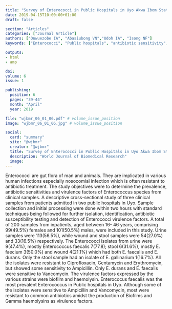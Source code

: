 ```yaml
---
title: "Survey of Enterococci in Public Hospitals in Uyo Akwa Ibom State Nigeria"
date: 2019-04-15T10:00:00+01:00
draft: false

section: "Articles"
categories: ["Journal Article"]
authors: ["Onwuezobe IA", "Abasiubong VN","Udoh IA", "Isong NF"]
keywords: ["Enterococci", "Public hospitals", "antibiotic sensitivity", "virulence factors"]

outputs: 
- html
- amp

doi:
volume: 6
issue: 1

publishing:
  position: 6
  pages: "39-44"
  month: "April"
  year: 2019

file: "wjbmr_06_01_06.pdf" # volume_issue_position
image: "wjbmr_06_01_06.jpg" # volume_issue_position

social:
  card: "summary"
  site: "@wjbmr"
  creator: "@wjbmr"
  title: "Survey of Enterococci in Public Hospitals in Uyo Akwa Ibom State Nigeria"
  description: "World Journal of Biomedical Research"
  image:
---
```

Enterococci are gut flora of man and animals. They are implicated in various human infections
especially nosocomial infection which is often resistant to antibiotic treatment. The study objectives
were to determine the prevalence, antibiotic sensitivities and virulence factors of Enterococcus
species from clinical samples. A descriptive cross-sectional study of three clinical samples from
patients admitted in two public hospitals in Uyo. Sample collection and initial processing were done
within two hours with standard techniques being followed for further isolation, identification,
antibiotic susceptibility testing and detection of Enterococci virulence factors. A total of 200 samples
from inpatients, aged between 16- 46 years, comprising 99(49.5%) females and 101(50.5%) males, were
included in this study. Urine samples were 113(56.5%), while wound and stool samples were 54(27.0%) and
33(16.5%) respectively. The Enterococci isolates from urine were 9(47.4%), mostly Enterococcus faecalis
7(77.8); stool 6(31.6%), mostly E. faecium 3(50.0%) and wound 4(21.1%) which had both E. faecalis and E.
durans. Only the stool sample had an isolate of E. gallinarium 1(16.7%). All the isolates were resistant to
Ciprofloxacin, Gentamycin and Erythromycin, but showed some sensitivity to Ampicillin. Only E. durans and
E. faecalis were sensitive to Vancomycin. The virulence factors expressed by the various strains were biofilm
and haemolysin. Enterococus faecalis was the most prevalent Enterococcus in Public hospitals in Uyo.
Although some of the isolates were sensitive to Ampicillin and Vancomycin, most were resistant to common
antibiotics amidst the production of Biofilms and Gamma haemolysins as virulence factors.